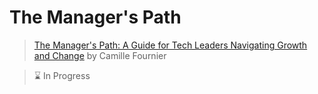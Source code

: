 # The Manager's Path

> [The Manager's Path: A Guide for Tech Leaders Navigating Growth and Change](https://www.amazon.com/dp/B06XP3GJ7F/)
> by Camille Fournier

> ⌛ In Progress
